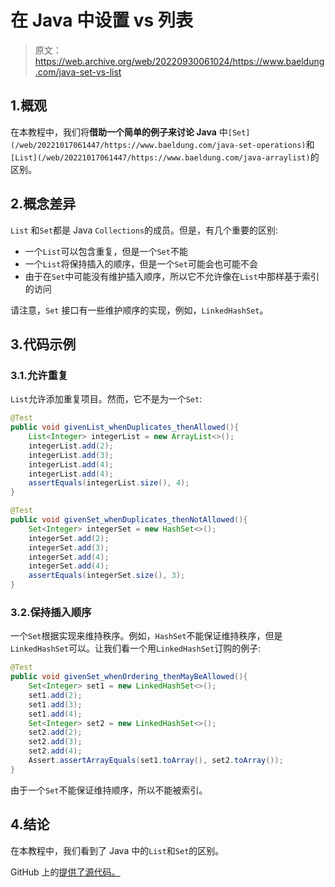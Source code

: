 # 在 Java 中设置 vs 列表

> 原文：<https://web.archive.org/web/20220930061024/https://www.baeldung.com/java-set-vs-list>

## 1.概观

在本教程中，我们将**借助一个简单的例子来讨论 Java** 中`[Set](/web/20221017061447/https://www.baeldung.com/java-set-operations)`和`[List](/web/20221017061447/https://www.baeldung.com/java-arraylist)`的区别。

## 2.概念差异

`List` 和`Set`都是 Java `Collections`的成员。但是，有几个重要的区别:

*   一个`List`可以包含重复，但是一个`Set`不能
*   一个`List`将保持插入的顺序，但是一个`Set`可能会也可能不会
*   由于在`Set`中可能没有维护插入顺序，所以它不允许像在`List`中那样基于索引的访问

请注意，`Set` 接口有一些维护顺序的实现，例如，`LinkedHashSet`。

## 3.代码示例

### 3.1.允许重复

`List`允许添加重复项目。然而，它不是为一个`Set`:

```java
@Test
public void givenList_whenDuplicates_thenAllowed(){
    List<Integer> integerList = new ArrayList<>();
    integerList.add(2);
    integerList.add(3);
    integerList.add(4);
    integerList.add(4);
    assertEquals(integerList.size(), 4);
} 
```

```java
@Test
public void givenSet_whenDuplicates_thenNotAllowed(){
    Set<Integer> integerSet = new HashSet<>();
    integerSet.add(2);
    integerSet.add(3);
    integerSet.add(4);
    integerSet.add(4);
    assertEquals(integerSet.size(), 3);
}
```

### 3.2.保持插入顺序

一个`Set`根据实现来维持秩序。例如，`HashSet`不能保证维持秩序，但是`LinkedHashSet`可以。让我们看一个用`LinkedHashSet`订购的例子:

```java
@Test
public void givenSet_whenOrdering_thenMayBeAllowed(){
    Set<Integer> set1 = new LinkedHashSet<>();
    set1.add(2);
    set1.add(3);
    set1.add(4);
    Set<Integer> set2 = new LinkedHashSet<>();
    set2.add(2);
    set2.add(3);
    set2.add(4);
    Assert.assertArrayEquals(set1.toArray(), set2.toArray());
}
```

由于一个`Set`不能保证维持顺序，所以不能被索引。

## 4.结论

在本教程中，我们看到了 Java 中的`List`和`Set`的区别。

GitHub 上的[提供了源代码。](https://web.archive.org/web/20221017061447/https://github.com/eugenp/tutorials/tree/master/core-java-modules/core-java-collections-list-4)